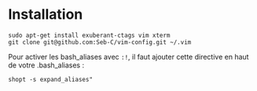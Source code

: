 Installation
============

```
sudo apt-get install exuberant-ctags vim xterm
git clone git@github.com:Seb-C/vim-config.git ~/.vim
```

Pour activer les bash_aliases avec `:!`, il faut ajouter cette directive en haut de votre .bash_aliases : 

```
shopt -s expand_aliases"
```

